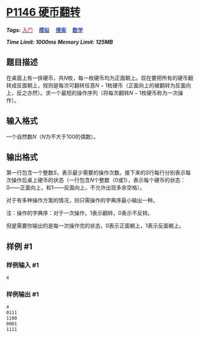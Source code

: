 # [P1146 硬币翻转](https://www.luogu.com.cn/problem/P1146)

***Tags:*** **[<font color=FE4C61>入门</font>](../../../../难度/入门/index.md)$\quad$[<font color=2949B4>模拟</font>](../../../../算法/模拟/index.md)$\quad$[<font color=2949B4>搜索</font>](../../../../算法/搜索/index.md)$\quad$[<font color=2949B4>数学</font>](../../../../算法/数学/index.md)**

***Time Limit: 1000ms***
***Memory Limit: 125MB***

## 题目描述

在桌面上有一排硬币，共$N$枚，每一枚硬币均为正面朝上。现在要把所有的硬币翻转成反面朝上，规则是每次可翻转任意$N-1$枚硬币（正面向上的被翻转为反面向上，反之亦然）。求一个最短的操作序列（将每次翻转$N-1$枚硬币称为一次操作）。

## 输入格式

一个自然数$N$（$N$为不大于$100$的偶数）。

## 输出格式

第一行包含一个整数$S$，表示最少需要的操作次数。接下来的$S$行每行分别表示每次操作后桌上硬币的状态（一行包含$N$个整数（$0$或$1$），表示每个硬币的状态：$0$――正面向上，和$1$――反面向上，不允许出现多余空格）。

对于有多种操作方案的情况，则只需操作的字典序最小输出一种。

注：操作的字典序：对于一次操作，1表示翻转，0表示不反转。

但是需要你输出的是每一次操作完的状态，0表示正面朝上，1表示反面朝上。

## 样例 #1

### 样例输入 #1

```txt
4
```

### 样例输出 #1

```txt
4
0111
1100
0001
1111
```
